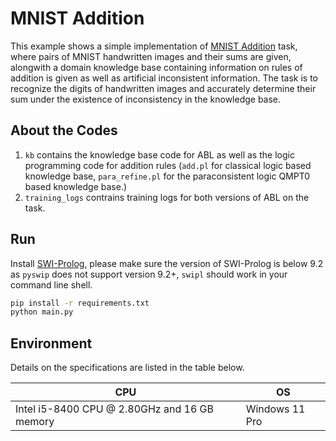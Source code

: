 # MNIST Addition

This example shows a simple implementation of [MNIST Addition](https://arxiv.org/abs/1805.10872) task, where pairs of MNIST handwritten images and their sums are given, alongwith a domain knowledge base containing information on rules of addition is given as well as artificial inconsistent information. The task is to recognize the digits of handwritten images and accurately determine their sum under the existence of inconsistency in the knowledge base.


## About the Codes

1. `kb` contains the knowledge base code for ABL as well as the logic programming code for addition rules (`add.pl` for classical logic based knowledge base, `para_refine.pl` for the paraconsistent logic QMPT0 based knowledge base.)
2. `training_logs` contrains training logs for both versions of ABL on the task.
   
## Run
Install [SWI-Prolog](https://www.swi-prolog.org/Download.html), please make sure the version of SWI-Prolog is below 9.2 as `pyswip` does not support version 9.2+, `swipl` should work in your command line shell.

```bash
pip install -r requirements.txt
python main.py
```

## Environment

Details on the specifications are listed in the table below.

<table class="tg" style="margin-left: auto; margin-right: auto;">
<thead>
<tr>
    <th>CPU</th>
    <th>OS</th>
</tr>
</thead>
<tbody>
<tr>
<td>Intel i5-8400 CPU @ 2.80GHz and 16 GB memory</td>
    <td>Windows 11 Pro</td>
</tr>
</tbody>
</table>
